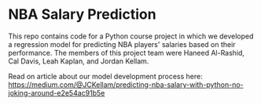 # NBA Salary Prediction
This repo contains code for a Python course project in which we developed a regression model for predicting NBA players' salaries based on their performance. The members of this project team were Haneed Al-Rashid, Cal Davis, Leah Kaplan, and Jordan Kellam.

Read on article about our model development process here: <https://medium.com/@JCKellam/predicting-nba-salary-with-python-no-joking-around-e2e54ac91b5e>
